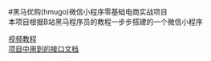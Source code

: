 #黑马优购(hmugo)微信小程序零基础电商实战项目  
本项目根据B站黑马程序员的教程一步步搭建的一个微信小程序

[视频教程](https://www.bilibili.com/video/BV1nE41117BQ?p)  
[项目中用到的接口文档](https://www.showdoc.com.cn/128719739414963)  

